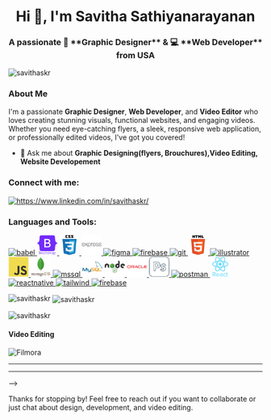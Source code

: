 <h1 align="center">Hi 👋, I'm Savitha Sathiyanarayanan</h1>
<h3 align="center">A passionate 🎨 **Graphic Designer** & 💻 **Web Developer** from USA</h3>

<p align="left"> <img src="https://komarev.com/ghpvc/?username=savithaskr&label=Profile%20views&color=0e75b6&style=flat" alt="savithaskr" /> </p>

### About Me


I'm a passionate **Graphic Designer**, **Web Developer**, and **Video Editor** who loves creating stunning visuals, functional websites, and engaging videos. Whether you need eye-catching flyers, a sleek, responsive web application, or professionally edited videos, I've got you covered!


- 💬 Ask me about **Graphic Designing(flyers, Brouchures),Video Editing, Website Developement**

<h3 align="left">Connect with me:</h3>
<p align="left">
<a href="https://linkedin.com/in/https://www.linkedin.com/in/savithaskr/" target="blank"><img align="center" src="https://raw.githubusercontent.com/rahuldkjain/github-profile-readme-generator/master/src/images/icons/Social/linked-in-alt.svg" alt="https://www.linkedin.com/in/savithaskr/" height="30" width="40" /></a>
</p>

<h3 align="left">Languages and Tools:</h3>
<p align="left"> <a href="https://babeljs.io/" target="_blank" rel="noreferrer"> <img src="https://www.vectorlogo.zone/logos/babeljs/babeljs-icon.svg" alt="babel" width="40" height="40"/> </a> <a href="https://getbootstrap.com" target="_blank" rel="noreferrer"> <img src="https://raw.githubusercontent.com/devicons/devicon/master/icons/bootstrap/bootstrap-plain-wordmark.svg" alt="bootstrap" width="40" height="40"/> </a> <a href="https://www.w3schools.com/css/" target="_blank" rel="noreferrer"> <img src="https://raw.githubusercontent.com/devicons/devicon/master/icons/css3/css3-original-wordmark.svg" alt="css3" width="40" height="40"/> </a> <a href="https://expressjs.com" target="_blank" rel="noreferrer"> <img src="https://raw.githubusercontent.com/devicons/devicon/master/icons/express/express-original-wordmark.svg" alt="express" width="40" height="40"/> </a> <a href="https://www.figma.com/" target="_blank" rel="noreferrer"> <img src="https://www.vectorlogo.zone/logos/figma/figma-icon.svg" alt="figma" width="40" height="40"/> </a> <a href="https://firebase.google.com/" target="_blank" rel="noreferrer"> <img src="https://www.vectorlogo.zone/logos/firebase/firebase-icon.svg" alt="firebase" width="40" height="40"/> </a> <a href="https://git-scm.com/" target="_blank" rel="noreferrer"> <img src="https://www.vectorlogo.zone/logos/git-scm/git-scm-icon.svg" alt="git" width="40" height="40"/> </a> <a href="https://www.w3.org/html/" target="_blank" rel="noreferrer"> <img src="https://raw.githubusercontent.com/devicons/devicon/master/icons/html5/html5-original-wordmark.svg" alt="html5" width="40" height="40"/> </a> <a href="https://www.adobe.com/in/products/illustrator.html" target="_blank" rel="noreferrer"> <img src="https://www.vectorlogo.zone/logos/adobe_illustrator/adobe_illustrator-icon.svg" alt="illustrator" width="40" height="40"/> </a> <a href="https://developer.mozilla.org/en-US/docs/Web/JavaScript" target="_blank" rel="noreferrer"> <img src="https://raw.githubusercontent.com/devicons/devicon/master/icons/javascript/javascript-original.svg" alt="javascript" width="40" height="40"/> </a> <a href="https://www.mongodb.com/" target="_blank" rel="noreferrer"> <img src="https://raw.githubusercontent.com/devicons/devicon/master/icons/mongodb/mongodb-original-wordmark.svg" alt="mongodb" width="40" height="40"/> </a> <a href="https://www.microsoft.com/en-us/sql-server" target="_blank" rel="noreferrer"> <img src="https://www.svgrepo.com/show/303229/microsoft-sql-server-logo.svg" alt="mssql" width="40" height="40"/> </a> <a href="https://www.mysql.com/" target="_blank" rel="noreferrer"> <img src="https://raw.githubusercontent.com/devicons/devicon/master/icons/mysql/mysql-original-wordmark.svg" alt="mysql" width="40" height="40"/> </a> <a href="https://nodejs.org" target="_blank" rel="noreferrer"> <img src="https://raw.githubusercontent.com/devicons/devicon/master/icons/nodejs/nodejs-original-wordmark.svg" alt="nodejs" width="40" height="40"/> </a> <a href="https://www.oracle.com/" target="_blank" rel="noreferrer"> <img src="https://raw.githubusercontent.com/devicons/devicon/master/icons/oracle/oracle-original.svg" alt="oracle" width="40" height="40"/> </a> <a href="https://www.photoshop.com/en" target="_blank" rel="noreferrer"> <img src="https://raw.githubusercontent.com/devicons/devicon/master/icons/photoshop/photoshop-line.svg" alt="photoshop" width="40" height="40"/> </a> <a href="https://postman.com" target="_blank" rel="noreferrer"> <img src="https://www.vectorlogo.zone/logos/getpostman/getpostman-icon.svg" alt="postman" width="40" height="40"/> </a> <a href="https://reactjs.org/" target="_blank" rel="noreferrer"> <img src="https://raw.githubusercontent.com/devicons/devicon/master/icons/react/react-original-wordmark.svg" alt="react" width="40" height="40"/> </a> <a href="https://reactnative.dev/" target="_blank" rel="noreferrer"> <img src="https://reactnative.dev/img/header_logo.svg" alt="reactnative" width="40" height="40"/> </a> <a href="https://tailwindcss.com/" target="_blank" rel="noreferrer"> <img src="https://www.vectorlogo.zone/logos/tailwindcss/tailwindcss-icon.svg" alt="tailwind" width="40" height="40"/> </a> 
<a href="https://firebase.google.com/" target="_blank" rel="noreferrer"> <img src="https://www.vectorlogo.zone/logos/firebase/firebase-icon.svg" alt="firebase" width="40" height="40"/> </a> 
</p>

<p><img align="left" src="https://github-readme-stats.vercel.app/api/top-langs?username=savithaskr&show_icons=true&locale=en&layout=compact" alt="savithaskr" /></p>

<p>&nbsp;<img align="center" src="https://github-readme-stats.vercel.app/api?username=savithaskr&show_icons=true&locale=en" alt="savithaskr" /></p>

<p><img align="center" src="https://github-readme-streak-stats.herokuapp.com/?user=savithaskr&" alt="savithaskr" /></p>

#### Video Editing
![Filmora](https://img.shields.io/badge/Filmora-02A6FF?style=for-the-badge&logo=filmora&logoColor=white)

---

<!--### ✨ Featured Projects

1. **Amazing Website** - A responsive and modern website built with React and TailwindCSS.
   ![Project Image](https://via.placeholder.com/250)
   - [GitHub Repo](https://github.com/yourusername/amazing-website)
   - [Live Demo](https://youramazingwebsite.vercel.app)

2. **Stunning Flyer Design** - A vibrant flyer created using Photoshop and Illustrator.
   ![Project Image](https://via.placeholder.com/250)
   - [Portfolio](https://yourportfolio.com/stunning-flyer)


3. **Engaging Video Edits** - Professionally edited videos using Filmora.
   ![Project Image](https://via.placeholder.com/250)
   - [YouTube Channel](https://youtube.com/yourchannel)
-->

---
-->

Thanks for stopping by! Feel free to reach out if you want to collaborate or just chat about design, development, and video editing.
